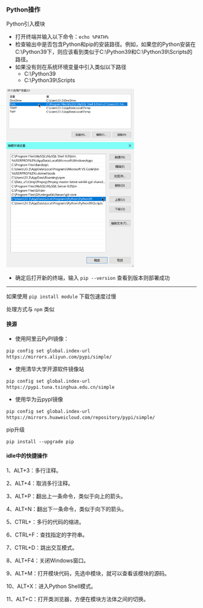 ### Python操作

Python引入模块

- 打开终端并输入以下命令：`echo %PATH%`
- 检查输出中是否包含Python和pip的安装路径。例如，如果您的Python安装在C:\Python39下，则应该看到类似于C:\Python39和C:\Python39\Scripts的路径。
- 如果没有则在系统环境变量中引入类似以下路径
  - C:\Python39
  - C:\Python39\Scripts	

<img src="Python操作.assets\image-20230527082131249.png" alt="image-20230527082131249" style="zoom:33%;" />

<img src="Python操作.assets\image-20230527082221554.png" alt="image-20230527082221554" style="zoom:33%;" />

- 确定后打开新的终端，输入 `pip --version` 查看到版本则部署成功

---

如果使用 `pip install module` 下载包速度过慢

处理方式与 `npm` 类似

#### **换源**

- 使用阿里云PyPI镜像：

```
pip config set global.index-url https://mirrors.aliyun.com/pypi/simple/
```

- 使用清华大学开源软件镜像站

```
pip config set global.index-url https://pypi.tuna.tsinghua.edu.cn/simple
```

- 使用华为云pypl镜像

```
pip config set global.index-url https://mirrors.huaweicloud.com/repository/pypi/simple/
```



pip升级

```
pip install --upgrade pip
```





#### idle中的快捷操作

1、ALT+3：多行注释。

2、ALT+4：取消多行注释。

3、ALT+P：翻出上一条命令，类似于向上的箭头。

4、ALT+N：翻出下一条命令，类似于向下的箭头。

5、CTRL+：多行的代码的缩进。

6、CTRL+F：查找指定的字符串。

7、CTRL+D：跳出交互模式。

8、ALT+F4：关闭Windows窗口。

9、ALT+M：打开模块代码，先选中模块，就可以查看该模块的源码。

10、ALT+X：进入Python Shell模式。

11、ALT+C：打开类浏览器，方便在模块方法体之间的切换。
